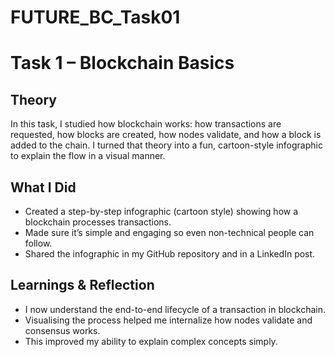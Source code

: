 # FUTURE_BC_Task01
# Task 1 – Blockchain Basics

## Theory  
In this task, I studied how blockchain works: how transactions are requested, how blocks are created, how nodes validate, and how a block is added to the chain. I turned that theory into a fun, cartoon-style infographic to explain the flow in a visual manner.

## What I Did  
- Created a step-by-step infographic (cartoon style) showing how a blockchain processes transactions.  
- Made sure it’s simple and engaging so even non-technical people can follow.  
- Shared the infographic in my GitHub repository and in a LinkedIn post.

## Learnings & Reflection  
- I now understand the end-to-end lifecycle of a transaction in blockchain.  
- Visualising the process helped me internalize how nodes validate and consensus works.  
- This improved my ability to explain complex concepts simply.
